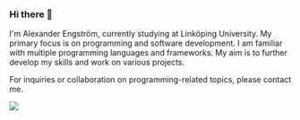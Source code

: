 ### Hi there 👋

I'm Alexander Engström, currently studying at Linköping University. My primary focus is on programming and software development. I am familiar with multiple programming languages and frameworks. My aim is to further develop my skills and work on various projects.

For inquiries or collaboration on programming-related topics, please contact me.

![](https://github-readme-stats.vercel.app/api/top-langs/?username=alexandengstrom&theme=city_light&hide_border=false&include_all_commits=false&count_private=false&layout=compact)
